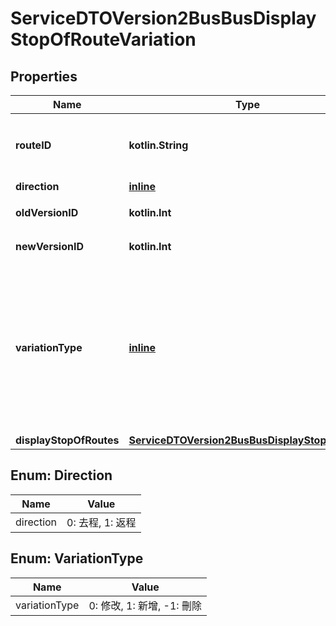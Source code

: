 
# ServiceDTOVersion2BusBusDisplayStopOfRouteVariation

## Properties
Name | Type | Description | Notes
------------ | ------------- | ------------- | -------------
**routeID** | **kotlin.String** | 地區既用中之路線代碼(為原資料內碼) | 
**direction** | [**inline**](#DirectionEnum) | 去返程 |  [optional]
**oldVersionID** | **kotlin.Int** | 資料版本編號(舊) | 
**newVersionID** | **kotlin.Int** | 資料版本編號(新) | 
**variationType** | [**inline**](#VariationTypeEnum) | 資料更新狀態。其中若為修改狀態，資料可能實際上並無異動，詳細說明請參閱swagger上方的【資料服務使用注意事項】 | 
**displayStopOfRoutes** | [**ServiceDTOVersion2BusBusDisplayStopOfRoute**](ServiceDTOVersion2BusBusDisplayStopOfRoute.md) |  |  [optional]


<a name="DirectionEnum"></a>
## Enum: Direction
Name | Value
---- | -----
direction | 0: 去程, 1: 返程


<a name="VariationTypeEnum"></a>
## Enum: VariationType
Name | Value
---- | -----
variationType | 0: 修改, 1: 新增, -1: 刪除



